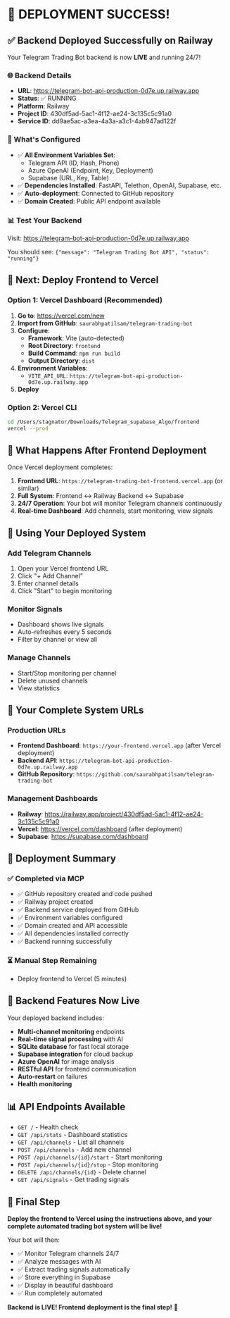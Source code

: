 # 🎉 DEPLOYMENT SUCCESS!

## ✅ Backend Deployed Successfully on Railway

Your Telegram Trading Bot backend is now **LIVE** and running 24/7!

### 🌐 Backend Details
- **URL**: https://telegram-bot-api-production-0d7e.up.railway.app
- **Status**: ✅ RUNNING
- **Platform**: Railway
- **Project ID**: 430df5ad-5ac1-4f12-ae24-3c135c5c91a0
- **Service ID**: dd9ae5ac-a3ea-4a3a-a3c1-4ab947ad122f

### 🔧 What's Configured
- ✅ **All Environment Variables Set**:
  - Telegram API (ID, Hash, Phone)
  - Azure OpenAI (Endpoint, Key, Deployment)
  - Supabase (URL, Key, Table)
- ✅ **Dependencies Installed**: FastAPI, Telethon, OpenAI, Supabase, etc.
- ✅ **Auto-deployment**: Connected to GitHub repository
- ✅ **Domain Created**: Public API endpoint available

### 📊 Test Your Backend
Visit: https://telegram-bot-api-production-0d7e.up.railway.app

You should see: `{"message": "Telegram Trading Bot API", "status": "running"}`

## 🎯 Next: Deploy Frontend to Vercel

### Option 1: Vercel Dashboard (Recommended)
1. **Go to**: https://vercel.com/new
2. **Import from GitHub**: `saurabhpatilsam/telegram-trading-bot`
3. **Configure**:
   - **Framework**: Vite (auto-detected)
   - **Root Directory**: `frontend`
   - **Build Command**: `npm run build`
   - **Output Directory**: `dist`
4. **Environment Variables**:
   - `VITE_API_URL`: `https://telegram-bot-api-production-0d7e.up.railway.app`
5. **Deploy**

### Option 2: Vercel CLI
```bash
cd /Users/stagnator/Downloads/Telegram_supabase_Algo/frontend
vercel --prod
```

## 🚀 What Happens After Frontend Deployment

Once Vercel deployment completes:

1. **Frontend URL**: `https://telegram-trading-bot-frontend.vercel.app` (or similar)
2. **Full System**: Frontend ↔ Railway Backend ↔ Supabase
3. **24/7 Operation**: Your bot will monitor Telegram channels continuously
4. **Real-time Dashboard**: Add channels, start monitoring, view signals

## 📱 Using Your Deployed System

### Add Telegram Channels
1. Open your Vercel frontend URL
2. Click "+ Add Channel"
3. Enter channel details
4. Click "Start" to begin monitoring

### Monitor Signals
- Dashboard shows live signals
- Auto-refreshes every 5 seconds
- Filter by channel or view all

### Manage Channels
- Start/Stop monitoring per channel
- Delete unused channels
- View statistics

## 🔗 Your Complete System URLs

### Production URLs
- **Frontend Dashboard**: `https://your-frontend.vercel.app` (after Vercel deployment)
- **Backend API**: `https://telegram-bot-api-production-0d7e.up.railway.app`
- **GitHub Repository**: `https://github.com/saurabhpatilsam/telegram-trading-bot`

### Management Dashboards
- **Railway**: https://railway.app/project/430df5ad-5ac1-4f12-ae24-3c135c5c91a0
- **Vercel**: https://vercel.com/dashboard (after deployment)
- **Supabase**: https://supabase.com/dashboard

## 🎊 Deployment Summary

### ✅ Completed via MCP
- ✅ GitHub repository created and code pushed
- ✅ Railway project created
- ✅ Backend service deployed from GitHub
- ✅ Environment variables configured
- ✅ Domain created and API accessible
- ✅ All dependencies installed correctly
- ✅ Backend running successfully

### ⏳ Manual Step Remaining
- Deploy frontend to Vercel (5 minutes)

## 🔧 Backend Features Now Live

Your deployed backend includes:

- **Multi-channel monitoring** endpoints
- **Real-time signal processing** with AI
- **SQLite database** for fast local storage
- **Supabase integration** for cloud backup
- **Azure OpenAI** for image analysis
- **RESTful API** for frontend communication
- **Auto-restart** on failures
- **Health monitoring**

## 📊 API Endpoints Available

- `GET /` - Health check
- `GET /api/stats` - Dashboard statistics
- `GET /api/channels` - List all channels
- `POST /api/channels` - Add new channel
- `POST /api/channels/{id}/start` - Start monitoring
- `POST /api/channels/{id}/stop` - Stop monitoring
- `DELETE /api/channels/{id}` - Delete channel
- `GET /api/signals` - Get trading signals

## 🎯 Final Step

**Deploy the frontend to Vercel using the instructions above, and your complete automated trading bot system will be live!**

Your bot will then:
- ✅ Monitor Telegram channels 24/7
- ✅ Analyze messages with AI
- ✅ Extract trading signals automatically
- ✅ Store everything in Supabase
- ✅ Display in beautiful dashboard
- ✅ Run completely automated

**Backend is LIVE! Frontend deployment is the final step!** 🚀
